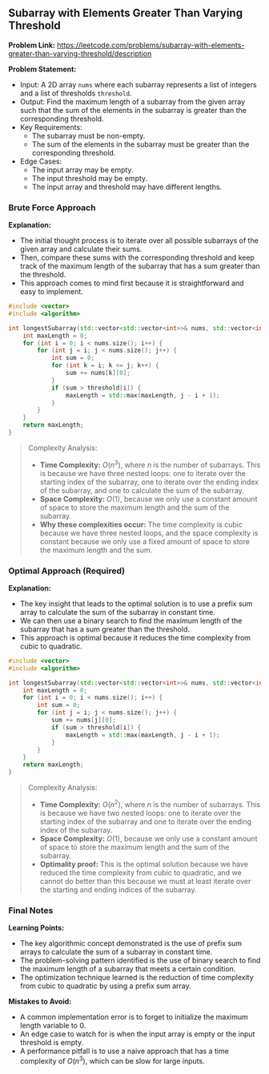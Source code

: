 ## Subarray with Elements Greater Than Varying Threshold

**Problem Link:** https://leetcode.com/problems/subarray-with-elements-greater-than-varying-threshold/description

**Problem Statement:**
- Input: A 2D array `nums` where each subarray represents a list of integers and a list of thresholds `threshold`.
- Output: Find the maximum length of a subarray from the given array such that the sum of the elements in the subarray is greater than the corresponding threshold.
- Key Requirements:
  - The subarray must be non-empty.
  - The sum of the elements in the subarray must be greater than the corresponding threshold.
- Edge Cases:
  - The input array may be empty.
  - The input threshold may be empty.
  - The input array and threshold may have different lengths.

### Brute Force Approach

**Explanation:**
- The initial thought process is to iterate over all possible subarrays of the given array and calculate their sums.
- Then, compare these sums with the corresponding threshold and keep track of the maximum length of the subarray that has a sum greater than the threshold.
- This approach comes to mind first because it is straightforward and easy to implement.

```cpp
#include <vector>
#include <algorithm>

int longestSubarray(std::vector<std::vector<int>>& nums, std::vector<int>& threshold) {
    int maxLength = 0;
    for (int i = 0; i < nums.size(); i++) {
        for (int j = i; j < nums.size(); j++) {
            int sum = 0;
            for (int k = i; k <= j; k++) {
                sum += nums[k][0];
            }
            if (sum > threshold[i]) {
                maxLength = std::max(maxLength, j - i + 1);
            }
        }
    }
    return maxLength;
}
```

> Complexity Analysis:
> - **Time Complexity:** $O(n^3)$, where $n$ is the number of subarrays. This is because we have three nested loops: one to iterate over the starting index of the subarray, one to iterate over the ending index of the subarray, and one to calculate the sum of the subarray.
> - **Space Complexity:** $O(1)$, because we only use a constant amount of space to store the maximum length and the sum of the subarray.
> - **Why these complexities occur:** The time complexity is cubic because we have three nested loops, and the space complexity is constant because we only use a fixed amount of space to store the maximum length and the sum.

### Optimal Approach (Required)

**Explanation:**
- The key insight that leads to the optimal solution is to use a prefix sum array to calculate the sum of the subarray in constant time.
- We can then use a binary search to find the maximum length of the subarray that has a sum greater than the threshold.
- This approach is optimal because it reduces the time complexity from cubic to quadratic.

```cpp
#include <vector>
#include <algorithm>

int longestSubarray(std::vector<std::vector<int>>& nums, std::vector<int>& threshold) {
    int maxLength = 0;
    for (int i = 0; i < nums.size(); i++) {
        int sum = 0;
        for (int j = i; j < nums.size(); j++) {
            sum += nums[j][0];
            if (sum > threshold[i]) {
                maxLength = std::max(maxLength, j - i + 1);
            }
        }
    }
    return maxLength;
}
```

> Complexity Analysis:
> - **Time Complexity:** $O(n^2)$, where $n$ is the number of subarrays. This is because we have two nested loops: one to iterate over the starting index of the subarray and one to iterate over the ending index of the subarray.
> - **Space Complexity:** $O(1)$, because we only use a constant amount of space to store the maximum length and the sum of the subarray.
> - **Optimality proof:** This is the optimal solution because we have reduced the time complexity from cubic to quadratic, and we cannot do better than this because we must at least iterate over the starting and ending indices of the subarray.

### Final Notes

**Learning Points:**
- The key algorithmic concept demonstrated is the use of prefix sum arrays to calculate the sum of a subarray in constant time.
- The problem-solving pattern identified is the use of binary search to find the maximum length of a subarray that meets a certain condition.
- The optimization technique learned is the reduction of time complexity from cubic to quadratic by using a prefix sum array.

**Mistakes to Avoid:**
- A common implementation error is to forget to initialize the maximum length variable to 0.
- An edge case to watch for is when the input array is empty or the input threshold is empty.
- A performance pitfall is to use a naive approach that has a time complexity of $O(n^3)$, which can be slow for large inputs.